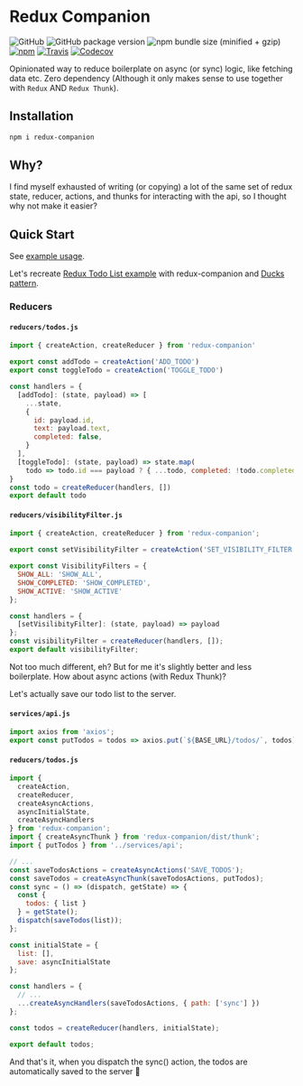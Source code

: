 # Redux Companion

![GitHub](https://img.shields.io/github/license/rkkautsar/redux-companion.svg?style=flat-square)
![GitHub package version](https://img.shields.io/github/package-json/v/rkkautsar/redux-companion.svg?style=flat-square)
![npm bundle size (minified + gzip)](https://img.shields.io/bundlephobia/minzip/redux-companion.svg?style=flat-square)
[![npm](https://img.shields.io/npm/dt/redux-companion.svg?style=flat-square)](https://www.npmjs.com/package/redux-companion)
[![Travis](https://img.shields.io/travis/com/rkkautsar/redux-companion.svg?style=flat-square)](https://travis-ci.com/rkkautsar/redux-companion)
[![Codecov](https://img.shields.io/codecov/c/github/rkkautsar/redux-companion.svg?style=flat-square)](https://codecov.io/gh/rkkautsar/redux-companion)

Opinionated way to reduce boilerplate on async (or sync) logic, like fetching data etc.
Zero dependency (Although it only makes sense to use together with `Redux` AND `Redux Thunk`).

## Installation

```sh
npm i redux-companion
```

## Why?

I find myself exhausted of writing (or copying) a lot of the same set of redux state, reducer,
actions, and thunks for interacting with the api, so I thought why not make it easier?

## Quick Start

See [example usage](example).

Let's recreate [Redux Todo List example](https://redux.js.org/basics/exampletodolist)
with redux-companion and [Ducks pattern](https://github.com/erikras/ducks-modular-redux).

### Reducers

#### `reducers/todos.js`

```js
import { createAction, createReducer } from 'redux-companion'

export const addTodo = createAction('ADD_TODO')
export const toggleTodo = createAction('TOGGLE_TODO')

const handlers = {
  [addTodo]: (state, payload) => [
    ...state,
    {
      id: payload.id,
      text: payload.text,
      completed: false,
    }
  ],
  [toggleTodo]: (state, payload) => state.map(
    todo => todo.id === payload ? { ...todo, completed: !todo.completed } : todo).
}
const todo = createReducer(handlers, [])
export default todo
```

#### `reducers/visibilityFilter.js`

```js
import { createAction, createReducer } from 'redux-companion';

export const setVisibilityFilter = createAction('SET_VISIBILITY_FILTER');

export const VisibilityFilters = {
  SHOW_ALL: 'SHOW_ALL',
  SHOW_COMPLETED: 'SHOW_COMPLETED',
  SHOW_ACTIVE: 'SHOW_ACTIVE'
};

const handlers = {
  [setVisilibityFilter]: (state, payload) => payload
};
const visibilityFilter = createReducer(handlers, []);
export default visibilityFilter;
```

Not too much different, eh? But for me it's slightly better and less boilerplate.
How about async actions (with Redux Thunk)?

Let's actually save our todo list to the server.

#### `services/api.js`

```js
import axios from 'axios';
export const putTodos = todos => axios.put(`${BASE_URL}/todos/`, todos);
```

#### `reducers/todos.js`

```js
import {
  createAction,
  createReducer,
  createAsyncActions,
  asyncInitialState,
  createAsyncHandlers
} from 'redux-companion';
import { createAsyncThunk } from 'redux-companion/dist/thunk';
import { putTodos } from '../services/api';

// ...
const saveTodosActions = createAsyncActions('SAVE_TODOS');
const saveTodos = createAsyncThunk(saveTodosActions, putTodos);
const sync = () => (dispatch, getState) => {
  const {
    todos: { list }
  } = getState();
  dispatch(saveTodos(list));
};

const initialState = {
  list: [],
  save: asyncInitialState
};

const handlers = {
  // ...
  ...createAsyncHandlers(saveTodosActions, { path: ['sync'] })
};

const todos = createReducer(handlers, initialState);

export default todos;
```

And that's it, when you dispatch the sync() action, the todos are automatically
saved to the server 🙌
